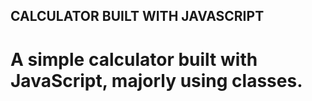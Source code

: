 ## CALCULATOR BUILT WITH JAVASCRIPT
#  A simple calculator built with JavaScript, majorly using classes.